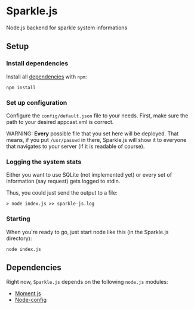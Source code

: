 Sparkle.js
==========

Node.js backend for sparkle system informations

## Setup
### Install dependencies
Install all [dependencies](#dependencies) with `npm`:

```
npm install
```

### Set up configuration
Configure the `config/default.json` file to your needs.
First, make sure the path to your desired appcast.xml is correct.

WARNING: **Every** possible file that you set here will be deployed. That means, if you put `/usr/passwd` in there, Sparkle.js will show it to everyone that navigates to your server (if it is readable of course).

### Logging the system stats
Either you want to use SQLite (not implemented yet) or every set of information (say request) gets logged to stdin.

Thus, you could just send the output to a file:

```
> node index.js >> sparkle-js.log
```

### Starting
When you're ready to go, just start node like this (in the Sparkle.js directory):

```
node index.js
```

## Dependencies
Right now, `Sparkle.js` depends on the following `node.js` modules:

* [Moment.js](http://momentjs.com)
* [Node-config](http://lorenwest.github.com/node-config/)